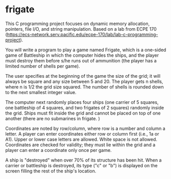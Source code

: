 # frigate
This C programming project focuses on dynamic memory allocation, pointers, file I/O, and string manipulation. Based on a lab from ECPE 170 (https://ecs-network.serv.pacific.edu/ecpe-170/lab/lab-c-programming-project).

You will write a program to play a game named Frigate, which is a one-sided game of Battleship in which the computer hides the ships, and the player must destroy them before s/he runs out of ammunition (the player has a limited number of shells per game).

The user specifies at the beginning of the game the size of the grid; it will always be square and any size between 5 and 20. The player gets n shells, where n is 1/2 the grid size squared.  The number of shells is rounded down to the next smallest integer value.

The computer next randomly places four ships (one carrier of 5 squares, one battleship of 4 squares, and two frigates of 2 squares) randomly inside the grid.  Ships must fit inside the grid and cannot be placed on top of one another (there are no submarines in frigate. )

Coordinates are noted by row/column, where row is a number and column a letter. A player can enter coordinates either row or column first (i.e., 1a or A1). Upper or lower case letters are allowed. White space is not allowed. Coordinates are checked for validity; they must lie within the grid and a player can enter a coordinate only once per game. 

A ship is "destroyed" when over 70% of its structure has been hit. When a carrier or battleship is destroyed, its type ("c" or "b") is displayed on the screen filling the rest of the ship's location.
